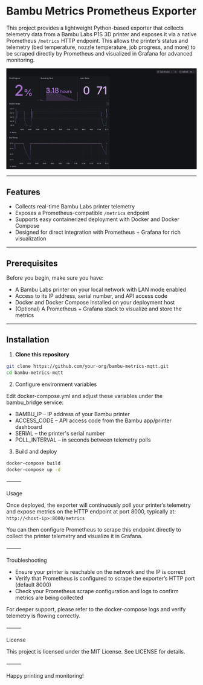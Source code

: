 # Bambu Metrics Prometheus Exporter

This project provides a lightweight Python-based exporter that collects telemetry data from a Bambu Labs P1S 3D printer and exposes it via a native Prometheus `/metrics` HTTP endpoint. This allows the printer’s status and telemetry (bed temperature, nozzle temperature, job progress, and more) to be scraped directly by Prometheus and visualized in Grafana for advanced monitoring.

![Example Dashboard](./img/dashboard.png)

---

## Features

- Collects real-time Bambu Labs printer telemetry  
- Exposes a Prometheus-compatible `/metrics` endpoint  
- Supports easy containerized deployment with Docker and Docker Compose  
- Designed for direct integration with Prometheus + Grafana for rich visualization  

---

## Prerequisites

Before you begin, make sure you have:

- A Bambu Labs printer on your local network with LAN mode enabled  
- Access to its IP address, serial number, and API access code  
- Docker and Docker Compose installed on your deployment host  
- (Optional) A Prometheus + Grafana stack to visualize and store the metrics  

---

## Installation

1. **Clone this repository**

```bash
git clone https://github.com/your-org/bambu-metrics-mqtt.git
cd bambu-metrics-mqtt
```

2. Configure environment variables

Edit docker-compose.yml and adjust these variables under the bambu_bridge service:  
* BAMBU_IP – IP address of your Bambu printer  
* ACCESS_CODE – API access code from the Bambu app/printer dashboard  
* SERIAL – the printer's serial number  
* POLL_INTERVAL – in seconds between telemetry polls  

3. Build and deploy  
```bash
docker-compose build
docker-compose up -d
```

⸻

Usage

Once deployed, the exporter will continuously poll your printer’s telemetry and expose metrics on the HTTP endpoint at port 8000, typically at:  
`http://<host-ip>:8000/metrics`  

You can then configure Prometheus to scrape this endpoint directly to collect the printer telemetry and visualize it in Grafana.

⸻

Troubleshooting  
- Ensure your printer is reachable on the network and the IP is correct  
- Verify that Prometheus is configured to scrape the exporter’s HTTP port (default 8000)  
- Check your Prometheus scrape configuration and logs to confirm metrics are being collected  

For deeper support, please refer to the docker-compose logs and verify telemetry is flowing correctly.

⸻

License

This project is licensed under the MIT License. See LICENSE for details.

⸻

Happy printing and monitoring!